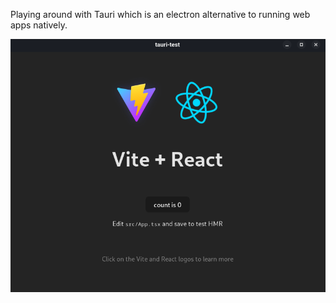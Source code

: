 Playing around with Tauri which is an electron alternative to running web apps natively.

![image info](./preview.png)
